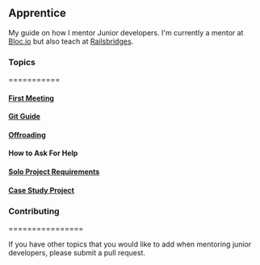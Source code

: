 ## Apprentice

My guide on how I mentor Junior developers. I'm currently a mentor at [Bloc.io](www.bloc.io) but also teach at [Railsbridges](http://www.railsbridge.org/).  

### Topics
===========

#### [First Meeting](https://github.com/wonderwoman13/apprentice/blob/master/first_meeting.md)

#### [Git Guide](https://github.com/wonderwoman13/apprentice/blob/master/git_guide.md)

#### [Offroading](https://github.com/wonderwoman13/apprentice/blob/master/offroading.md)

#### How to Ask For Help

#### [Solo Project Requirements](https://github.com/wonderwoman13/apprentice/blob/master/solo_project_requirements.md)

#### [Case Study Project](https://github.com/wonderwoman13/apprentice/blob/master/case_study_project.md)

### Contributing
================

If you have other topics that you would like to add when mentoring junior developers, please submit a pull request.
